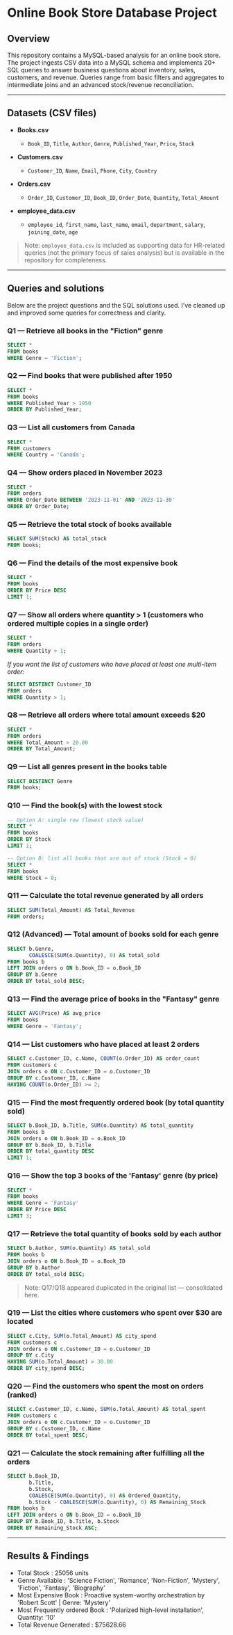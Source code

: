 # Online Book Store Database Project

## Overview

This repository contains a MySQL-based analysis for an online book store. The project ingests CSV data into a MySQL schema and implements 20+ SQL queries to answer business questions about inventory, sales, customers, and revenue. Queries range from basic filters and aggregates to intermediate joins and an advanced stock/revenue reconciliation.

---

## Datasets (CSV files)

* **Books.csv**

  * `Book_ID`, `Title`, `Author`, `Genre`, `Published_Year`, `Price`, `Stock`

* **Customers.csv**

  * `Customer_ID`, `Name`, `Email`, `Phone`, `City`, `Country`

* **Orders.csv**

  * `Order_ID`, `Customer_ID`, `Book_ID`, `Order_Date`, `Quantity`, `Total_Amount`

* **employee\_data.csv**

  * `employee_id`, `first_name`, `last_name`, `email`, `department`, `salary`, `joining_date`, `age`

> Note: `employee_data.csv` is included as supporting data for HR-related queries (not the primary focus of sales analysis) but is available in the repository for completeness.

---

## Queries and solutions

Below are the project questions and the SQL solutions used. I’ve cleaned up and improved some queries for correctness and clarity.

### Q1 — Retrieve all books in the "Fiction" genre

```sql
SELECT *
FROM books
WHERE Genre = 'Fiction';
```

### Q2 — Find books that were published after 1950

```sql
SELECT *
FROM books
WHERE Published_Year > 1950
ORDER BY Published_Year;
```

### Q3 — List all customers from Canada

```sql
SELECT *
FROM customers
WHERE Country = 'Canada';
```

### Q4 — Show orders placed in November 2023

```sql
SELECT *
FROM orders
WHERE Order_Date BETWEEN '2023-11-01' AND '2023-11-30'
ORDER BY Order_Date;
```

### Q5 — Retrieve the total stock of books available

```sql
SELECT SUM(Stock) AS total_stock
FROM books;
```

### Q6 — Find the details of the most expensive book

```sql
SELECT *
FROM books
ORDER BY Price DESC
LIMIT 1;
```

### Q7 — Show all orders where quantity > 1 (customers who ordered multiple copies in a single order)

```sql
SELECT *
FROM orders
WHERE Quantity > 1;
```

*If you want the list of customers who have placed at least one multi-item order:*

```sql
SELECT DISTINCT Customer_ID
FROM orders
WHERE Quantity > 1;
```

### Q8 — Retrieve all orders where total amount exceeds \$20

```sql
SELECT *
FROM orders
WHERE Total_Amount > 20.00
ORDER BY Total_Amount;
```

### Q9 — List all genres present in the books table

```sql
SELECT DISTINCT Genre
FROM books;
```

### Q10 — Find the book(s) with the lowest stock

```sql
-- Option A: single row (lowest stock value)
SELECT *
FROM books
ORDER BY Stock
LIMIT 1;

-- Option B: list all books that are out of stock (Stock = 0)
SELECT *
FROM books
WHERE Stock = 0;
```

### Q11 — Calculate the total revenue generated by all orders

```sql
SELECT SUM(Total_Amount) AS Total_Revenue
FROM orders;
```

### Q12 (Advanced) — Total amount of books sold for each genre

```sql
SELECT b.Genre,
       COALESCE(SUM(o.Quantity), 0) AS total_sold
FROM books b
LEFT JOIN orders o ON b.Book_ID = o.Book_ID
GROUP BY b.Genre
ORDER BY total_sold DESC;
```

### Q13 — Find the average price of books in the "Fantasy" genre

```sql
SELECT AVG(Price) AS avg_price
FROM books
WHERE Genre = 'Fantasy';
```

### Q14 — List customers who have placed at least 2 orders

```sql
SELECT c.Customer_ID, c.Name, COUNT(o.Order_ID) AS order_count
FROM customers c
JOIN orders o ON c.Customer_ID = o.Customer_ID
GROUP BY c.Customer_ID, c.Name
HAVING COUNT(o.Order_ID) >= 2;
```

### Q15 — Find the most frequently ordered book (by total quantity sold)

```sql
SELECT b.Book_ID, b.Title, SUM(o.Quantity) AS total_quantity
FROM books b
JOIN orders o ON b.Book_ID = o.Book_ID
GROUP BY b.Book_ID, b.Title
ORDER BY total_quantity DESC
LIMIT 1;
```

### Q16 — Show the top 3 books of the 'Fantasy' genre (by price)

```sql
SELECT *
FROM books
WHERE Genre = 'Fantasy'
ORDER BY Price DESC
LIMIT 3;
```

### Q17 — Retrieve the total quantity of books sold by each author

```sql
SELECT b.Author, SUM(o.Quantity) AS total_sold
FROM books b
JOIN orders o ON b.Book_ID = o.Book_ID
GROUP BY b.Author
ORDER BY total_sold DESC;
```

> Note: Q17/Q18 appeared duplicated in the original list — consolidated here.

### Q19 — List the cities where customers who spent over \$30 are located

```sql
SELECT c.City, SUM(o.Total_Amount) AS city_spend
FROM customers c
JOIN orders o ON c.Customer_ID = o.Customer_ID
GROUP BY c.City
HAVING SUM(o.Total_Amount) > 30.00
ORDER BY city_spend DESC;
```

### Q20 — Find the customers who spent the most on orders (ranked)

```sql
SELECT c.Customer_ID, c.Name, SUM(o.Total_Amount) AS total_spent
FROM customers c
JOIN orders o ON c.Customer_ID = o.Customer_ID
GROUP BY c.Customer_ID, c.Name
ORDER BY total_spent DESC;
```

### Q21 — Calculate the stock remaining after fulfilling all the orders

```sql
SELECT b.Book_ID,
       b.Title,
       b.Stock,
       COALESCE(SUM(o.Quantity), 0) AS Ordered_Quantity,
       b.Stock - COALESCE(SUM(o.Quantity), 0) AS Remaining_Stock
FROM books b
LEFT JOIN orders o ON b.Book_ID = o.Book_ID
GROUP BY b.Book_ID, b.Title, b.Stock
ORDER BY Remaining_Stock ASC;
```


---

## Results & Findings

* Total Stock : 25056 units
* Genre Available : 'Science Fiction', 'Romance', 'Non-Fiction', 'Mystery', 'Fiction', 'Fantasy', 'Biography'
* Most Expensive Book : Proactive system-worthy orchestration by 'Robert Scott' | Genre: 'Mystery'
* Most Frequently ordered Book : 'Polarized high-level installation', Quantity: '10'
* Total Revenue Generated : $75628.66
